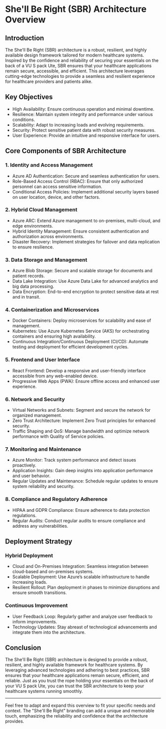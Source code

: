 
# She'll Be Right (SBR) Architecture Overview

## Introduction

The She'll Be Right (SBR) architecture is a robust, resilient, and highly available design framework tailored for modern healthcare systems. Inspired by the confidence and reliability of securing your essentials on the back of a VU S pack Ute, SBR ensures that your healthcare applications remain secure, accessible, and efficient. This architecture leverages cutting-edge technologies to provide a seamless and resilient experience for healthcare providers and patients alike.

## Key Objectives

- High Availability: Ensure continuous operation and minimal downtime.
- Resilience: Maintain system integrity and performance under various conditions.
- Scalability: Adapt to increasing loads and evolving requirements.
- Security: Protect sensitive patient data with robust security measures.
- User Experience: Provide an intuitive and responsive interface for users.

## Core Components of SBR Architecture

### 1. Identity and Access Management

- Azure AD Authentication: Secure and seamless authentication for users.
- Role-Based Access Control (RBAC): Ensure that only authorized personnel can access sensitive information.
- Conditional Access Policies: Implement additional security layers based on user location, device, and other factors.

### 2. Hybrid Cloud Management

- Azure ARC: Extend Azure management to on-premises, multi-cloud, and edge environments.
- Hybrid Identity Management: Ensure consistent authentication and authorization across environments.
- Disaster Recovery: Implement strategies for failover and data replication to ensure resilience.

### 3. Data Storage and Management

- Azure Blob Storage: Secure and scalable storage for documents and patient records.
- Data Lake Integration: Use Azure Data Lake for advanced analytics and big data processing.
- Data Encryption: End-to-end encryption to protect sensitive data at rest and in transit.

### 4. Containerization and Microservices

- Docker Containers: Deploy microservices for scalability and ease of management.
- Kubernetes: Use Azure Kubernetes Service (AKS) for orchestrating containers and ensuring high availability.
- Continuous Integration/Continuous Deployment (CI/CD): Automate testing and deployment for efficient development cycles.

### 5. Frontend and User Interface

- React Frontend: Develop a responsive and user-friendly interface accessible from any web-enabled device.
- Progressive Web Apps (PWA): Ensure offline access and enhanced user experience.

### 6. Network and Security

- Virtual Networks and Subnets: Segment and secure the network for organized management.
- Zero Trust Architecture: Implement Zero Trust principles for enhanced security.
- Traffic Shaping and QoS: Manage bandwidth and optimize network performance with Quality of Service policies.

### 7. Monitoring and Maintenance

- Azure Monitor: Track system performance and detect issues proactively.
- Application Insights: Gain deep insights into application performance and user behavior.
- Regular Updates and Maintenance: Schedule regular updates to ensure system reliability and security.

### 8. Compliance and Regulatory Adherence

- HIPAA and GDPR Compliance: Ensure adherence to data protection regulations.
- Regular Audits: Conduct regular audits to ensure compliance and address any vulnerabilities.

## Deployment Strategy

### Hybrid Deployment

- Cloud and On-Premises Integration: Seamless integration between cloud-based and on-premises systems.
- Scalable Deployment: Use Azure’s scalable infrastructure to handle increasing loads.
- Resilient Rollout: Plan deployment in phases to minimize disruptions and ensure smooth transitions.

### Continuous Improvement

- User Feedback Loop: Regularly gather and analyze user feedback to inform improvements.
- Technology Updates: Stay abreast of technological advancements and integrate them into the architecture.

## Conclusion

The She'll Be Right (SBR) architecture is designed to provide a robust, resilient, and highly available framework for healthcare systems. By leveraging advanced technologies and adhering to best practices, SBR ensures that your healthcare applications remain secure, efficient, and reliable. Just as you trust the rope holding your essentials on the back of your VU S pack Ute, you can trust the SBR architecture to keep your healthcare systems running smoothly.

---

Feel free to adapt and expand this overview to fit your specific needs and context. The "She'll Be Right" branding can add a unique and memorable touch, emphasizing the reliability and confidence that the architecture provides.